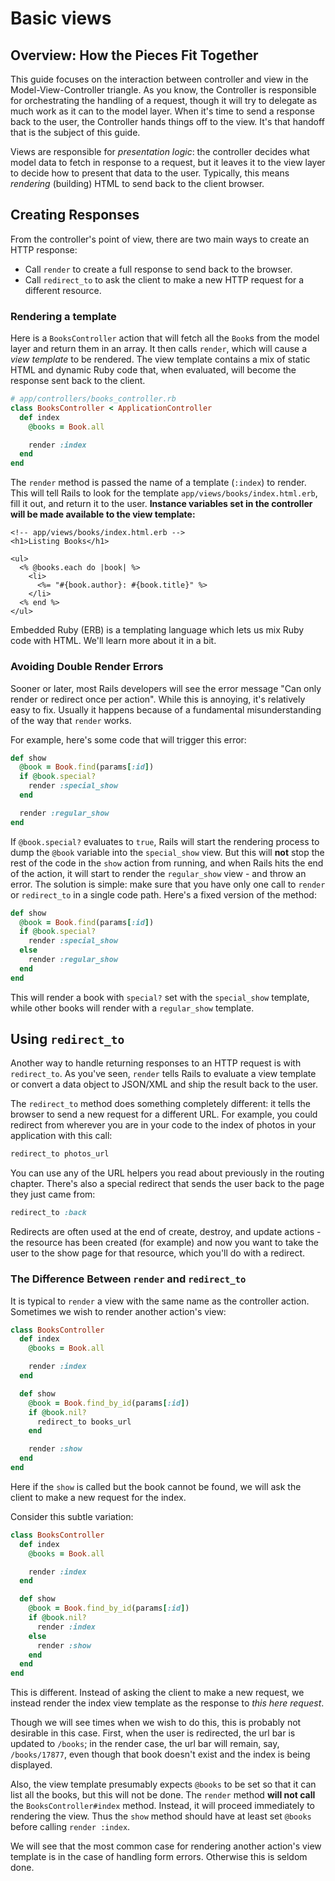 # Basic views

## Overview: How the Pieces Fit Together

This guide focuses on the interaction between controller and view in
the Model-View-Controller triangle. As you know, the Controller is
responsible for orchestrating the handling of a request, though it
will try to delegate as much work as it can to the model layer. When
it's time to send a response back to the user, the Controller hands
things off to the view. It's that handoff that is the subject of this
guide.

Views are responsible for *presentation logic*: the controller decides
what model data to fetch in response to a request, but it leaves it to
the view layer to decide how to present that data to the
user. Typically, this means *rendering* (building) HTML to send back
to the client browser.

## Creating Responses

From the controller's point of view, there are two main ways to create
an HTTP response:

* Call `render` to create a full response to send back to the browser.
* Call `redirect_to` to ask the client to make a new HTTP request for
  a different resource.

### Rendering a template

Here is a `BooksController` action that will fetch all the `Book`s
from the model layer and return them in an array. It then calls
`render`, which will cause a *view template* to be rendered. The view
template contains a mix of static HTML and dynamic Ruby code that,
when evaluated, will become the response sent back to the client.

```ruby
# app/controllers/books_controller.rb
class BooksController < ApplicationController
  def index
    @books = Book.all

    render :index
  end
end
```

The `render` method is passed the name of a template (`:index`) to
render. This will tell Rails to look for the template
`app/views/books/index.html.erb`, fill it out, and return it to the
user. **Instance variables set in the controller will be made available
to the view template:**

```html+erb
<!-- app/views/books/index.html.erb -->
<h1>Listing Books</h1>

<ul>
  <% @books.each do |book| %>
    <li>
      <%= "#{book.author}: #{book.title}" %>
    </li>
  <% end %>
</ul>
```

Embedded Ruby (ERB) is a templating language which lets us mix Ruby code
with HTML. We'll learn more about it in a bit.


### Avoiding Double Render Errors

Sooner or later, most Rails developers will see the error message "Can
only render or redirect once per action". While this is annoying, it's
relatively easy to fix. Usually it happens because of a fundamental
misunderstanding of the way that `render` works.

For example, here's some code that will trigger this error:

```ruby
def show
  @book = Book.find(params[:id])
  if @book.special?
    render :special_show
  end

  render :regular_show
end
```

If `@book.special?` evaluates to `true`, Rails will start the
rendering process to dump the `@book` variable into the `special_show`
view. But this will **not** stop the rest of the code in the `show`
action from running, and when Rails hits the end of the action, it
will start to render the `regular_show` view - and throw an error. The
solution is simple: make sure that you have only one call to `render`
or `redirect_to` in a single code path. Here's a fixed version of the
method:

```ruby
def show
  @book = Book.find(params[:id])
  if @book.special?
    render :special_show
  else
    render :regular_show
  end
end
```

This will render a book with `special?` set with the `special_show`
template, while other books will render with a `regular_show`
template.

## Using `redirect_to`

Another way to handle returning responses to an HTTP request is with
`redirect_to`. As you've seen, `render` tells Rails to evaluate a view
template or convert a data object to JSON/XML and ship the result back
to the user.

The `redirect_to` method does something completely different: it tells
the browser to send a new request for a different URL. For example,
you could redirect from wherever you are in your code to the index of
photos in your application with this call:

```ruby
redirect_to photos_url
```

You can use any of the URL helpers you read about previously
in the routing chapter. There's also a special redirect that sends the
user back to the page they just came from:

```ruby
redirect_to :back
```

Redirects are often used at the end of create, destroy, and update
actions - the resource has been created (for example) and now you
want to take the user to the show page for that resource, which you'll
do with a redirect.

### The Difference Between `render` and `redirect_to`

It is typical to `render` a view with the same name as the controller
action. Sometimes we wish to render another action's view:

```ruby
class BooksController
  def index
    @books = Book.all

    render :index
  end

  def show
    @book = Book.find_by_id(params[:id])
    if @book.nil?
      redirect_to books_url
    end

    render :show
  end
end
```

Here if the `show` is called but the book cannot be found, we will
ask the client to make a new request for the index.

Consider this subtle variation:

```ruby
class BooksController
  def index
    @books = Book.all

    render :index
  end

  def show
    @book = Book.find_by_id(params[:id])
    if @book.nil?
      render :index
    else
      render :show
    end
  end
end
```

This is different. Instead of asking the client to make a new request,
we instead render the index view template as the response to *this
here request*.

Though we will see times when we wish to do this, this is probably not
desirable in this case. First, when the user is redirected, the url
bar is updated to `/books`; in the render case, the url bar will
remain, say, `/books/17877`, even though that book doesn't exist and
the index is being displayed.

Also, the view template presumably expects `@books` to be set so that
it can list all the books, but this will not be done. The `render`
method **will not call** the `BooksController#index` method. Instead,
it will proceed immediately to rendering the view. Thus the `show`
method should have at least set `@books` before calling `render
:index`.

We will see that the most common case for rendering another action's
view template is in the case of handling form errors. Otherwise this
is seldom done.
